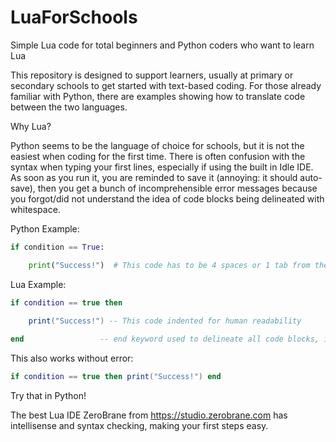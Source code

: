 # LuaForSchools
Simple Lua code for total beginners and Python coders who want to learn Lua

This repository is designed to support learners, usually at primary or secondary schools to get started with text-based coding.
For those already familiar with Python, there are examples showing how to translate code between the two languages.

Why Lua?

Python seems to be the language of choice for schools, but it is not the easiest when coding for the first time.
There is often confusion with the syntax when typing your first lines, especially if using the built in Idle IDE.
As soon as you run it, you are reminded to save it (annoying: it should auto-save), then you get a bunch of incomprehensible error messages because you forgot/did not understand the idea of code blocks being delineated with whitespace.

Python Example:
```python
if condition == True:

    print("Success!")  # This code has to be 4 spaces or 1 tab from the margin, otherwise it errors
```
Lua Example:
```lua
if condition == true then

    print("Success!") -- This code indented for human readability
    
end                 -- end keyword used to delineate all code blocks, including functions
```
This also works without error:
```lua
if condition == true then print("Success!") end
```
Try that in Python!

The best Lua IDE ZeroBrane from https://studio.zerobrane.com has intellisense and syntax checking, making your first steps easy.
